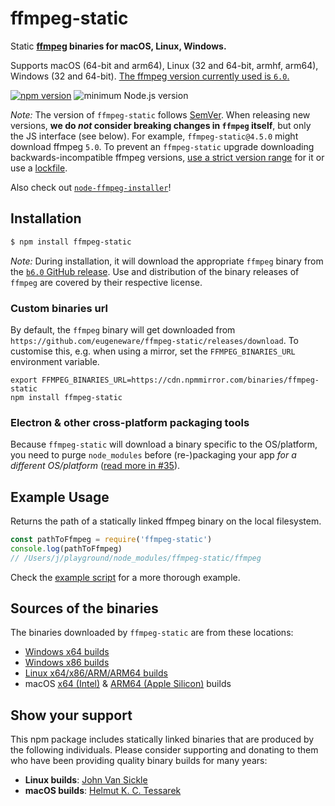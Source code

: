# ffmpeg-static

Static **[ffmpeg](https://ffmpeg.org) binaries for macOS, Linux, Windows.**

Supports macOS (64-bit and arm64), Linux (32 and 64-bit, armhf, arm64), Windows (32 and 64-bit). [The ffmpeg version currently used is `6.0`.](https://github.com/eugeneware/ffmpeg-static/releases/tag/b6.0)

[![npm version](https://img.shields.io/npm/v/ffmpeg-static.svg)](https://www.npmjs.com/package/ffmpeg-static)
![minimum Node.js version](https://img.shields.io/node/v/ffmpeg-static.svg)

*Note:* The version of `ffmpeg-static` follows [SemVer](http://semver.org). When releasing new versions, **we do *not* consider breaking changes in `ffmpeg` itself**, but only the JS interface (see below). For example, `ffmpeg-static@4.5.0` might download ffmpeg `5.0`. To prevent an `ffmpeg-static` upgrade downloading backwards-incompatible ffmpeg versions, [use a strict version range](https://docs.npmjs.com/files/package.json#dependencies) for it or use a [lockfile](https://docs.npmjs.com/files/package-lock.json).

Also check out [`node-ffmpeg-installer`](https://github.com/kribblo/node-ffmpeg-installer)!

## Installation

``` bash
$ npm install ffmpeg-static
```

*Note:* During installation, it will download the appropriate `ffmpeg` binary from the [`b6.0` GitHub release](https://github.com/eugeneware/ffmpeg-static/releases/tag/b6.0). Use and distribution of the binary releases of `ffmpeg` are covered by their respective license.

### Custom binaries url

By default, the `ffmpeg` binary will get downloaded from `https://github.com/eugeneware/ffmpeg-static/releases/download`. To customise this, e.g. when using a mirror, set the `FFMPEG_BINARIES_URL` environment variable.

```shell
export FFMPEG_BINARIES_URL=https://cdn.npmmirror.com/binaries/ffmpeg-static
npm install ffmpeg-static
```

### Electron & other cross-platform packaging tools

Because `ffmpeg-static` will download a binary specific to the OS/platform, you need to purge `node_modules` before (re-)packaging your app *for a different OS/platform* ([read more in #35](https://github.com/eugeneware/ffmpeg-static/issues/35#issuecomment-630225392)).

## Example Usage

Returns the path of a statically linked ffmpeg binary on the local filesystem.

``` js
const pathToFfmpeg = require('ffmpeg-static')
console.log(pathToFfmpeg)
// /Users/j/playground/node_modules/ffmpeg-static/ffmpeg
```

Check the [example script](example.js) for a more thorough example.

## Sources of the binaries

The binaries downloaded by `ffmpeg-static` are from these locations:

- [Windows x64 builds](https://www.gyan.dev/ffmpeg/builds/)
- [Windows x86 builds](https://github.com/sudo-nautilus/FFmpeg-Builds-Win32/)
- [Linux x64/x86/ARM/ARM64 builds](https://johnvansickle.com/ffmpeg/)
- macOS [x64 (Intel)](https://evermeet.cx/pub/ffmpeg/) & [ARM64 (Apple Silicon)](https://osxexperts.net/) builds

## Show your support

This npm package includes statically linked binaries that are produced by the following individuals. Please consider supporting and donating to them who have been providing quality binary builds for many years:

- **Linux builds**: [John Van Sickle](https://www.johnvansickle.com/ffmpeg/)
- **macOS builds**: [Helmut K. C. Tessarek](https://evermeet.cx/ffmpeg/#donations)
